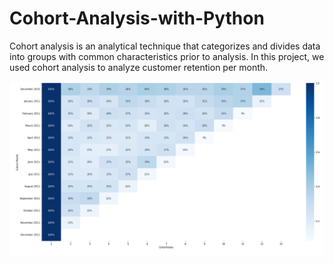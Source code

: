 # Cohort-Analysis-with-Python
Cohort analysis is an analytical technique that categorizes and divides data into groups with common characteristics prior to analysis. In this project, we used cohort analysis to analyze customer retention per month.

![Alt text](Cohort_Plot.png "Cohort Chart")
